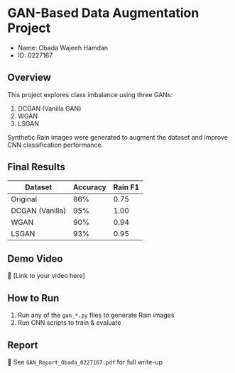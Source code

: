 # GAN-Based Data Augmentation Project
- Name: Obada Wajeeh Hamdan
- ID: 0227167

## Overview
This project explores class imbalance using three GANs:
1. DCGAN (Vanilla GAN)
2. WGAN
3. LSGAN

Synthetic Rain images were generated to augment the dataset and improve CNN classification performance.

## Final Results

| Dataset        | Accuracy | Rain F1 |
|----------------|----------|---------|
| Original       | 86%      | 0.75    |
| DCGAN (Vanilla)| 95%      | 1.00    |
| WGAN           | 90%      | 0.94    |
| LSGAN          | 93%      | 0.95    |

## Demo Video
🎥 [Link to your video here]

## How to Run
1. Run any of the `gan_*.py` files to generate Rain images
2. Run CNN scripts to train & evaluate

## Report
📄 See `GAN_Report_Obada_0227167.pdf` for full write-up
